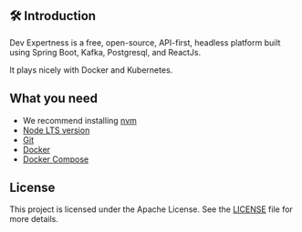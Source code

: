 ## 🛠️ Introduction

Dev Expertness is a free, open-source, API-first, headless platform built using Spring Boot, Kafka, Postgresql, and ReactJs.

It plays nicely with Docker and Kubernetes.

## What you need
- We recommend installing [nvm](https://github.com/nvm-sh/nvm)
- [Node LTS version](https://nodejs.org/en/blog/release/v22.15.0/)
- [Git](https://git-scm.com/)
- [Docker](https://www.docker.com/get-started/)
- [Docker Compose](https://docs.docker.com/compose/)


## License

This project is licensed under the Apache License. See the [LICENSE](LICENSE) file for more details.
